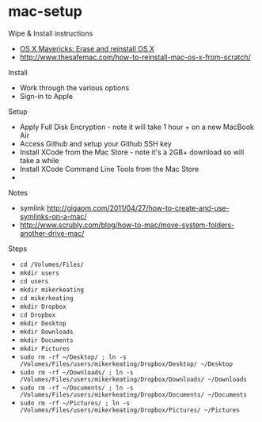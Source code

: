 mac-setup
=========

Wipe & Install instructions
* [OS X Mavericks: Erase and reinstall OS X](http://support.apple.com/kb/PH14243)
* http://www.thesafemac.com/how-to-reinstall-mac-os-x-from-scratch/

Install
* Work through the various options
* Sign-in to Apple

Setup
* Apply Full Disk Encryption - note it will take 1 hour + on a new MacBook Air
* Access Github and setup your Github SSH key
* Install XCode from the Mac Store - note it's a 2GB+ download so will take a while
* Install XCode Command Line Tools from the Mac Store
* 

Notes
- symlink http://gigaom.com/2011/04/27/how-to-create-and-use-symlinks-on-a-mac/
- http://www.scrubly.com/blog/how-to-mac/move-system-folders-another-drive-mac/

Steps

- `cd /Volumes/Files/`
- `mkdir users`
- `cd users`
- `mkdir mikerkeating`
- `cd mikerkeating`
- `mkdir Dropbox`
- `cd Dropbox`
- `mkdir Desktop`
- `mkdir Downloads`
- `mkdir Documents`
- `mkdir Pictures`
- `sudo rm -rf ~/Desktop/ ; ln -s /Volumes/Files/users/mikerkeating/Dropbox/Desktop/ ~/Desktop`
- `sudo rm -rf ~/Downloads/ ; ln -s /Volumes/Files/users/mikerkeating/Dropbox/Downloads/ ~/Downloads`
- `sudo rm -rf ~/Documents/ ; ln -s /Volumes/Files/users/mikerkeating/Dropbox/Documents/ ~/Documents`
- `sudo rm -rf ~/Pictures/ ; ln -s /Volumes/Files/users/mikerkeating/Dropbox/Pictures/ ~/Pictures`
